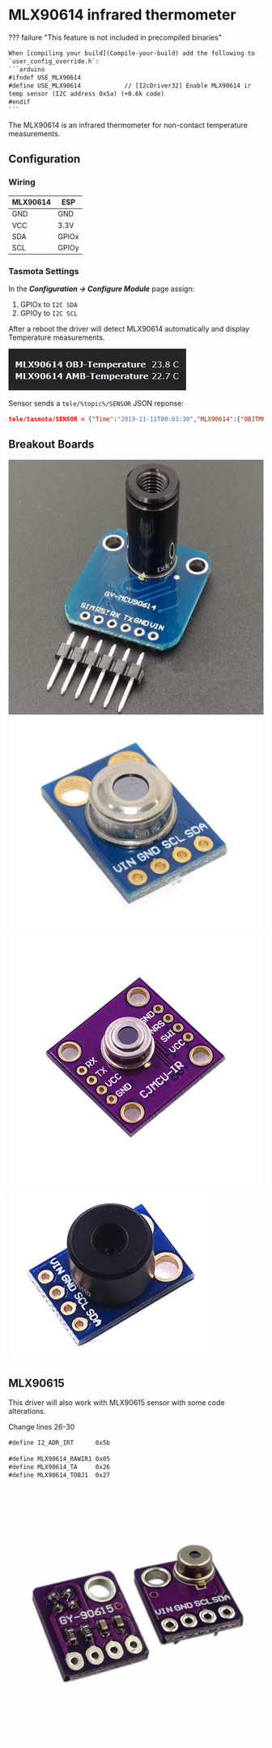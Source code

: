 # MLX90614 infrared thermometer

??? failure "This feature is not included in precompiled binaries"  

    When [compiling your build](Compile-your-build) add the following to `user_config_override.h`:
    ```arduino
    #ifndef USE_MLX90614
    #define USE_MLX90614            // [I2cDriver32] Enable MLX90614 ir temp sensor (I2C address 0x5a) (+0.6k code)
    #endif
    ```

The MLX90614 is an infrared thermometer for non-contact temperature measurements.

## Configuration

### Wiring
| MLX90614   | ESP |
|---|---|
|GND   |GND   
|VCC   |3.3V
|SDA   | GPIOx
|SCL   | GPIOy

### Tasmota Settings 
In the **_Configuration -> Configure Module_** page assign:

1. GPIOx to `I2C SDA`
2. GPIOy to `I2C SCL`

After a reboot the driver will detect MLX90614 automatically and display Temperature measurements.

![MLX90614 WebUi Display](_media/peripherals/mlx90614-webui.jpg)

Sensor sends a  `tele/%topic%/SENSOR` JSON reponse:

```json
tele/tasmota/SENSOR = {"Time":"2019-11-11T00:03:30","MLX90614":{"OBJTMP":23.8,"AMBTMP":22.7}}
```


## Breakout Boards
![](_media/peripherals/mlx90614-1.jpg)
![](_media/peripherals/mlx90614-2.jpg)
![](_media/peripherals/mlx90614-3.jpg)
![](_media/peripherals/mlx90614-4.jpg)

## MLX90615

This driver will also work with MLX90615 sensor with some code alterations.

Change lines 26-30
```
#define I2_ADR_IRT      0x5b

#define MLX90614_RAWIR1 0x05
#define MLX90614_TA     0x26
#define MLX90614_TOBJ1  0x27
```

![](_media/peripherals/mlx90615-1.jpg)
